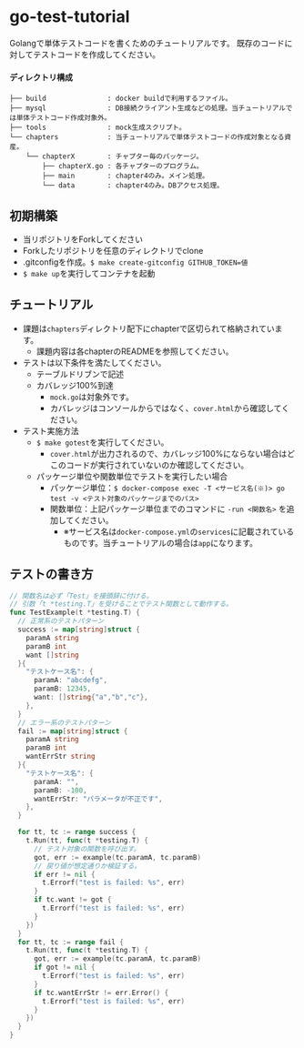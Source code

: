 # go-test-tutorial
Golangで単体テストコードを書くためのチュートリアルです。
既存のコードに対してテストコードを作成してください。

#### ディレクトリ構成
```shell
├── build               : docker buildで利用するファイル。
├── mysql               : DB接続クライアント生成などの処理。当チュートリアルでは単体テストコード作成対象外。
├── tools               : mock生成スクリプト。
└── chapters            : 当チュートリアルで単体テストコードの作成対象となる資産。
    └── chapterX        : チャプター毎のパッケージ。
        ├── chapterX.go : 各チャプターのプログラム。
        ├── main        : chapter4のみ。メイン処理。
        └── data        : chapter4のみ。DBアクセス処理。
```

## 初期構築
- 当リポジトリをForkしてください
- Forkしたリポジトリを任意のディレクトリでclone
- .gitconfigを作成。`$ make create-gitconfig GITHUB_TOKEN=値`
- `$ make up`を実行してコンテナを起動

## チュートリアル
- 課題は`chapters`ディレクトリ配下にchapterで区切られて格納されています。
  - 課題内容は各chapterのREADMEを参照してください。
- テストは以下条件を満たしてください。
  - テーブルドリブンで記述
  - カバレッジ100%到達
    - `mock.go`は対象外です。
    - カバレッジはコンソールからではなく、`cover.html`から確認してください。
- テスト実施方法
  - `$ make gotest`を実行してください。
    - `cover.html`が出力されるので、カバレッジ100%にならない場合はどこのコードが実行されていないのか確認してください。
  - パッケージ単位や関数単位でテストを実行したい場合
    - パッケージ単位：`$ docker-compose exec -T <サービス名(※)> go test -v <テスト対象のパッケージまでのパス>`
    - 関数単位：上記パッケージ単位までのコマンドに `-run <関数名>` を追加してください。
      - ※サービス名は`docker-compose.yml`の`services`に記載されているものです。当チュートリアルの場合は`app`になります。

## テストの書き方
```go
// 関数名は必ず「Test」を接頭辞に付ける。
// 引数「t *testing.T」を受けることでテスト関数として動作する。
func TestExample(t *testing.T) {
  // 正常系のテストパターン
  success := map[string]struct {
    paramA string
    paramB int
    want []string
  }{
    "テストケース名": {
      paramA: "abcdefg",
      paramB: 12345,
      want: []string{"a","b","c"},
    },
  }
  // エラー系のテストパターン
  fail := map[string]struct {
    paramA string
    paramB int
    wantErrStr string
  }{
    "テストケース名": {
      paramA: "",
      paramB: -100,
      wantErrStr: "パラメータが不正です",
    },
  }

  for tt, tc := range success {
    t.Run(tt, func(t *testing.T) {
      // テスト対象の関数を呼び出す。
      got, err := example(tc.paramA, tc.paramB)
      // 戻り値が想定通りか検証する。
      if err != nil {
        t.Errorf("test is failed: %s", err)
      }
      if tc.want != got {
        t.Errorf("test is failed: %s", err)
      }
    })
  }
  for tt, tc := range fail {
    t.Run(tt, func(t *testing.T) {
      got, err := example(tc.paramA, tc.paramB)
      if got != nil {
        t.Errorf("test is failed: %s", err)
      }
      if tc.wantErrStr != err.Error() {
        t.Errorf("test is failed: %s", err)
      }
    })
  }
}
```
